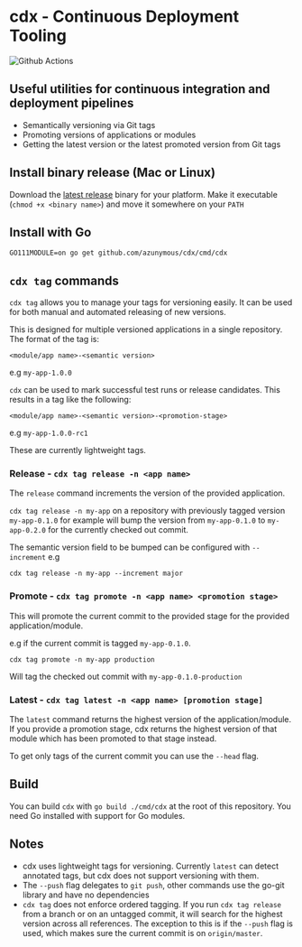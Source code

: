 # cdx - Continuous Deployment Tooling

![Github Actions](https://github.com/azunymous/cdx/workflows/Build/badge.svg?branch=master)

## Useful utilities for continuous integration and deployment pipelines
- Semantically versioning via Git tags
- Promoting versions of applications or modules
- Getting the latest version or the latest promoted version from Git tags

## Install binary release (Mac or Linux)
Download the [latest release](https://github.com/azunymous/cdx/releases/latest) 
binary for your platform. Make it executable (`chmod +x <binary name>`) and
move it somewhere on your `PATH`

## Install with Go
```shell script
GO111MODULE=on go get github.com/azunymous/cdx/cmd/cdx
```

## `cdx tag` commands

`cdx tag` allows you to manage your tags for versioning easily. It can be used for
both manual and automated releasing of new versions.

This is designed for multiple versioned applications in a single repository. The format of 
the tag is:

```
<module/app name>-<semantic version>
```

e.g `my-app-1.0.0`

`cdx` can be used to mark successful test runs or release candidates. 
This results in a tag like the following: 

```
<module/app name>-<semantic version>-<promotion-stage>
```

e.g `my-app-1.0.0-rc1`

These are currently lightweight tags.

### Release - `cdx tag release -n <app name>` 
The `release` command increments the version of the provided application.

`cdx tag release -n my-app` on a repository with previously tagged
 version `my-app-0.1.0` for example will bump the version 
 from `my-app-0.1.0` to `my-app-0.2.0` for the currently checked out 
 commit.

The semantic version field to be bumped can be configured with `--increment` 
e.g 
```
cdx tag release -n my-app --increment major
```

### Promote - `cdx tag promote -n <app name> <promotion stage>`

This will promote the current commit to the provided stage for the provided
application/module.

e.g if the current commit is tagged `my-app-0.1.0`.

```
cdx tag promote -n my-app production
```
Will tag the checked out commit with `my-app-0.1.0-production`

### Latest - `cdx tag latest -n <app name> [promotion stage]`

The `latest` command returns the highest version of the application/module. 
If you provide a promotion stage, cdx returns the highest version of that module which has been
 promoted to that stage instead.
 
To get only tags of the current commit you can use the `--head` flag.

## Build 

You can build `cdx` with `go build ./cmd/cdx` at the root of this repository. 
You need Go installed with support for Go modules. 

## Notes
- cdx uses lightweight tags for versioning. Currently `latest` can detect annotated 
tags, but cdx does not support versioning with them.
- The `--push` flag delegates to `git push`, other commands use the go-git library and have no
dependencies
- `cdx tag` does not enforce ordered tagging. If you run `cdx tag release` from a branch or on an
untagged commit, it will search for the highest version across all references. The exception to this
is if the `--push` flag is used, which makes sure the current commit is on `origin/master`.
